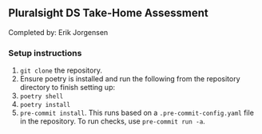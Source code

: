 ## Pluralsight DS Take-Home Assessment
Completed by: Erik Jorgensen

### Setup instructions

1. `git clone` the repository.
2. Ensure poetry is installed and run the following from the repository directory to finish setting up:
3. `poetry shell`
4. `poetry install`
5. `pre-commit install`. This runs based on a `.pre-commit-config.yaml` file in the repository. To run checks, use `pre-commit run -a`.
